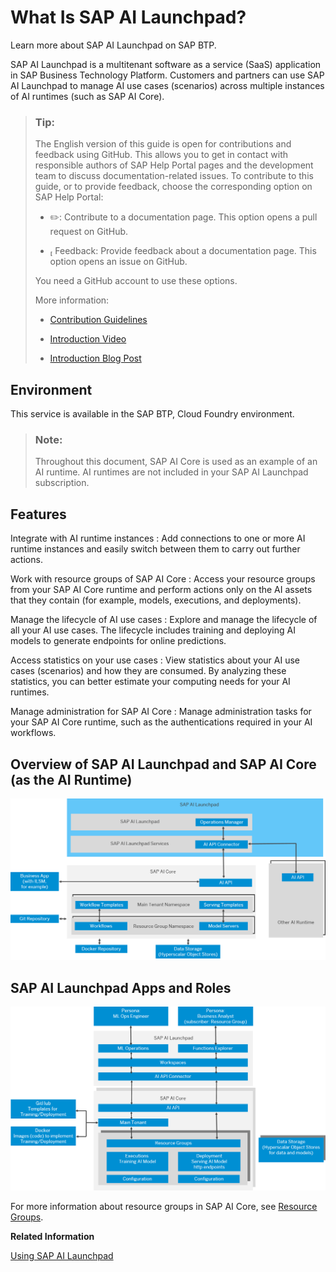 <!-- loio760889ab809841c8a8905ca492f902cb -->

<link rel="stylesheet" type="text/css" href="css/sap-icons.css"/>

# What Is SAP AI Launchpad?

Learn more about SAP AI Launchpad on SAP BTP.

SAP AI Launchpad is a multitenant software as a service \(SaaS\) application in SAP Business Technology Platform. Customers and partners can use SAP AI Launchpad to manage AI use cases \(scenarios\) across multiple instances of AI runtimes \(such as SAP AI Core\).

> ### Tip:  
> The English version of this guide is open for contributions and feedback using GitHub. This allows you to get in contact with responsible authors of SAP Help Portal pages and the development team to discuss documentation-related issues. To contribute to this guide, or to provide feedback, choose the corresponding option on SAP Help Portal:
> 
> -   :pencil2:: Contribute to a documentation page. This option opens a pull request on GitHub.
> 
> -   <span class="SAP-icons"></span> Feedback: Provide feedback about a documentation page. This option opens an issue on GitHub.
> 
> 
> You need a GitHub account to use these options.
> 
> More information:
> 
> -   [Contribution Guidelines](https://help.sap.com/docs/open-documentation-initiative/contribution-guidelines/readme.html)
> 
> -   [Introduction Video](https://www.youtube.com/watch?v=WJ0oarMlVW4)
> 
> -   [Introduction Blog Post](https://blogs.sap.com/2021/11/29/sap-btp-documentation-goes-github-new-collaboration-process/)



<a name="loio760889ab809841c8a8905ca492f902cb__section_cfb_tt3_snb"/>

## Environment

This service is available in the SAP BTP, Cloud Foundry environment.

> ### Note:  
> Throughout this document, SAP AI Core is used as an example of an AI runtime. AI runtimes are not included in your SAP AI Launchpad subscription.



<a name="loio760889ab809841c8a8905ca492f902cb__section_efb_tt3_snb"/>

## Features

  Integrate with AI runtime instances 
 :   Add connections to one or more AI runtime instances and easily switch between them to carry out further actions.

   Work with resource groups of SAP AI Core 
 :   Access your resource groups from your SAP AI Core runtime and perform actions only on the AI assets that they contain \(for example, models, executions, and deployments\).

   Manage the lifecycle of AI use cases 
 :   Explore and manage the lifecycle of all your AI use cases. The lifecycle includes training and deploying AI models to generate endpoints for online predictions.

   Access statistics on your use cases 
 :   View statistics about your AI use cases \(scenarios\) and how they are consumed. By analyzing these statistics, you can better estimate your computing needs for your AI runtimes.

   Manage administration for SAP AI Core 
 :   Manage administration tasks for your SAP AI Core runtime, such as the authentications required in your AI workflows.

 

<a name="loio760889ab809841c8a8905ca492f902cb__section_jq4_gpf_4rb"/>

## Overview of SAP AI Launchpad and SAP AI Core \(as the AI Runtime\)

![High level overview of SAP AI Launchpad integration with SAP AI Core](images/Image_AIL_overview_architecture_integration1_ec42b8c.png)



<a name="loio760889ab809841c8a8905ca492f902cb__section_s4l_yrd_fvb"/>

## SAP AI Launchpad Apps and Roles

 ![High level overview of SAP AI Launchpad apps and integration with underlying runtime](images/Image_AIL_overview_app_integration_b61955e.png) 

For more information about resource groups in SAP AI Core, see [Resource Groups](https://help.sap.com/viewer/2d6c5984063c40a59eda62f4a9135bee/CLOUD/en-US/26c6c6b50e3f412f8bc0cd6a8ebdb850.html).

**Related Information**  


[Using SAP AI Launchpad](using-sap-ai-launchpad-bbc7e21.md "SAP AI Launchpad can be used by both AI scenario producers and AI scenario consumers. AI scenario producers, such as AI operations engineers or AI engineers, are responsible for developing and productizing AI scenarios. AI scenario consumers, such as business analysts, subscribe to a service that offers an AI scenario and consume it.")

